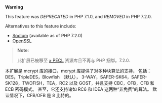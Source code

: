 **Warning**

This feature was *DEPRECATED* in PHP 7.1.0, and *REMOVED* in PHP 7.2.0.

Alternatives to this feature include:

-   <a href="/book/sodium.html" class="link">Sodium</a> (available as of
    PHP 7.2.0)
-   <a href="/book/openssl.html" class="link">OpenSSL</a>

> **Note**:
>
> 此扩展已被移至
> <a href="https://pecl.php.net/" class="link external">» PECL</a>
> 资源库且不再与 PHP 捆绑。7.2.0.

本扩展是 mcrypt 库的接口，mcrypt 库提供了对多种块算法的支持，
包括：DES，TripleDES，Blowfish （默认），
3-WAY，SAFER-SK64，SAFER-SK128，TWOFISH，TEA，RC2 以及 GOST，并且支持
CBC，OFB，CFB 和 ECB 密码模式。 甚至，它还支持诸如 RC6 和 IDEA
这两种“非免费”的算法。 默认情况下，CFB/OFB 是 8 比特的。
